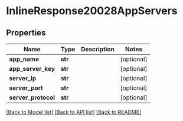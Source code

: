 # InlineResponse20028AppServers

## Properties
Name | Type | Description | Notes
------------ | ------------- | ------------- | -------------
**app_name** | **str** |  | [optional] 
**app_server_key** | **str** |  | [optional] 
**server_ip** | **str** |  | [optional] 
**server_port** | **str** |  | [optional] 
**server_protocol** | **str** |  | [optional] 

[[Back to Model list]](../README.md#documentation-for-models) [[Back to API list]](../README.md#documentation-for-api-endpoints) [[Back to README]](../README.md)


